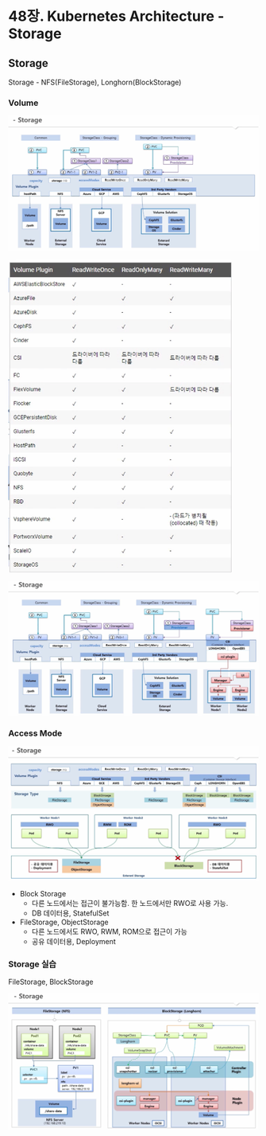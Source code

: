 # 48장. Kubernetes Architecture - Storage

## Storage

Storage - NFS(FileStorage), Longhorn(BlockStorage)

### Volume

![](<../../.gitbook/assets/image (189).png>)

![](<../../.gitbook/assets/image (191).png>)

![](<../../.gitbook/assets/image (192).png>)

### Access Mode

![](<../../.gitbook/assets/image (193).png>)

* Block Storage
  * 다른 노드에서는 접근이 불가능함. 한 노드에서만 RWO로 사용 가능.
  * DB 데이터용, StatefulSet
* FileStorage, ObjectStorage
  * 다른 노드에서도 RWO, RWM, ROM으로 접근이 가능
  * 공유 데이터용, Deployment

### Storage 실습

FileStorage, BlockStorage

![](<../../.gitbook/assets/image (199).png>)

